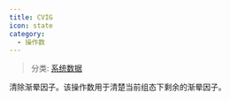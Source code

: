 ```yaml
---
title: CVIG
icon: state
category:
  - 操作数
---
```


> 分类: [系统数据](/hb/operands/130/870/  "Zemax 操作数 系统数据")

清除渐晕因子。该操作数用于清楚当前组态下剩余的渐晕因子。
